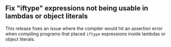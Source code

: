 ## Fix "iftype" expressions not being usable in lambdas or object literals

This release fixes an issue where the compiler would hit an assertion error when compiling programs that placed `iftype` expressions inside lambdas or object literals.

